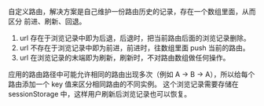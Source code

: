 自定义路由，解决方案是自己维护一份路由历史的记录，存在一个数组里面，从而区分 前进、刷新、回退。

1. url 存在于浏览记录中即为后退，后退时，把当前路由后面的浏览记录删除。
2. url 不存在于浏览记录中即为前进，前进时，往数组里面 push 当前的路由。
3. url 在浏览记录的末端即为刷新，刷新时，不对路由数组做任何操作。

应用的路由路径中可能允许相同的路由出现多次（例如 A -> B -> A），所以给每个路由添加一个 key 值来区分相同路由的不同实例。
这个浏览记录需要存储在 sessionStorage 中，这样用户刷新后浏览记录也可以恢复。